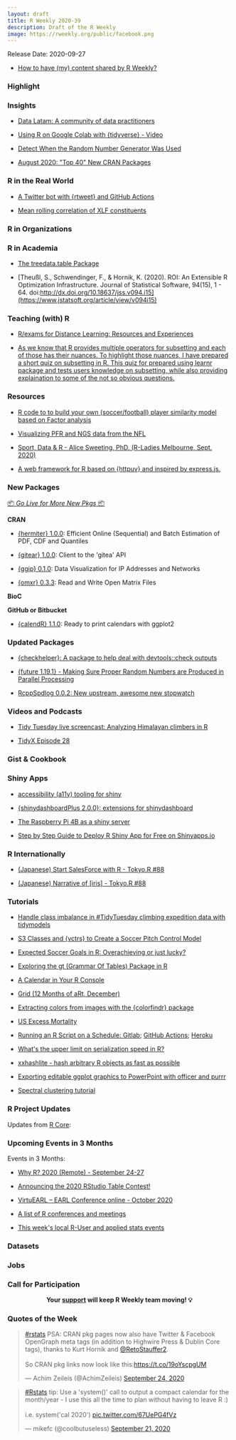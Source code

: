 ```yaml
---
layout: draft
title: R Weekly 2020-39
description: Draft of the R Weekly
image: https://rweekly.org/public/facebook.png
---
```


Release Date: 2020-09-27

+ [How to have (my) content shared by R Weekly?](https://github.com/rweekly/rweekly.org#how-to-have-my-content-shared-by-r-weekly)


###  Highlight



### Insights

+ [Data Latam: A community of data practitioners](https://education.rstudio.com/blog/2020/09/data-latam/)

+ [Using R on Google Colab with {tidyverse} - Video](https://www.programmingwithr.com/using-r-on-google-colab-with-tidyverse-video/)

+ [Detect When the Random Number Generator Was Used](https://www.jottr.org/2020/09/21/detect-when-the-random-number-generator-was-used/)

+ [August 2020: "Top 40" New CRAN Packages](https://rviews.rstudio.com/2020/09/22/august-2020-top-40-new-cran-packages/)

### R in the Real World

+ [A Twitter bot with {rtweet} and GitHub Actions](https://www.rostrum.blog/2020/09/21/londonmapbot/)

+ [Mean rolling correlation of XLF constituents](https://blog.fosstrading.com/2020/09/xlf-rolling-mean-correlation.html)

###  R in Organizations



###  R in Academia

+ [The treedata.table Package](https://ropensci.org/blog/2020/09/22/treedata.table/)

+ [Theußl, S., Schwendinger, F., & Hornik, K. (2020). ROI: An Extensible R Optimization Infrastructure. Journal of Statistical Software, 94(15), 1 - 64. doi:http://dx.doi.org/10.18637/jss.v094.i15](https://www.jstatsoft.org/article/view/v094i15)

### Teaching (with) R

+ [R/exams for Distance Learning: Resources and Experiences](http://www.R-exams.org/general/distancelearning/)

+ [As we know that R provides multiple operators for subsetting and each of those has their nuances. To highlight those nuances, I have prepared a short quiz on subsetting in R. This quiz for prepared using learnr package and tests users knowledge on subsetting, while also providing explaination to some of the not so obvious questions.](https://monty.shinyapps.io/subsetting/)

###  Resources

+ [R code to to build your own (soccer/football) player similarity model based on Factor analysis](https://github.com/EoinOBrien94/FactorAnalysis)

+ [Visualizing PFR and NGS data from the NFL](https://gist.github.com/jthomasmock/6be2b7ae28bf676c124a76a3b473be92)

+ [Sport, Data & R - Alice Sweeting, PhD. (R-Ladies Melbourne, Sept. 2020)](https://sportstatisticsrsweet.github.io/RLadiesMelbourneTalk/Slides#1)

+ [A web framework for R based on {httpuv} and inspired by express.js.](https://ambiorix.john-coene.com/)

###  New Packages

<p class="added-hostname"><a href="https://rweekly.org/live" target="_blank" class="externalLink">📦 <i>Go Live for More New Pkgs</i> 📦</a></p>

**CRAN**

+ [{hermiter} 1.0.0](https://CRAN.R-project.org/package=hermiter): Efficient Online (Sequential) and Batch Estimation of PDF, CDF and Quantiles

+ [{gitear} 1.0.0](https://cran.r-project.org/package=gitear): Client to the 'gitea' API

+ [{ggip} 0.1.0](https://cran.r-project.org/package=ggip): Data Visualization for IP Addresses and Networks

+ [{omxr} 0.3.3](https://cran.r-project.org/package=omxr): Read and Write Open Matrix Files


**BioC**

**GitHub or Bitbucket**

+ [{calendR} 1.1.0](https://github.com/R-CoderDotCom/calendR): Ready to print calendars with ggplot2

### Updated Packages

+ [{checkhelper}: A package to help deal with devtools::check outputs](https://github.com/ThinkR-open/checkhelper)

+ [{future 1.19.1} - Making Sure Proper Random Numbers are Produced in Parallel Processing](https://www.jottr.org/2020/09/22/push-for-statical-sound-rng/)



+ [RcppSpdlog 0.0.2: New upstream, awesome new stopwatch](http://dirk.eddelbuettel.com/blog/2020/09/20#rcppspdlog_0.0.2)

###  Videos and Podcasts

+ [Tidy Tuesday live screencast: Analyzing Himalayan climbers in R](https://www.youtube.com/watch?v=WT7FMn-_jPY)

+ [TidyX Episode 28](https://www.youtube.com/watch?v=dQd89Rk5q1E)


### Gist & Cookbook



### Shiny Apps

+ [accessibility (a11y) tooling for shiny](https://github.com/ewenme/shinya11y)

+ [{shinydashboardPlus 2.0.0}: extensions for shinydashboard](https://rinterface.github.io/shinydashboardPlus/articles/shinydashboardPlus.html#what-changes-in-v2-0-0)

+ [The Raspberry Pi 4B as a shiny server](https://www.brodrigues.co/blog/2020-09-20-shiny_raspberry/)

+ [Step by Step Guide to Deploy R Shiny App for Free on Shinyapps.io](https://www.youtube.com/watch?v=2QstfyGX4ZU)


### R Internationally

+ [(Japanese) Start SalesForce with R - Tokyo.R #88](https://speakerdeck.com/bk_18/start-salesforce-with-r)

+ [(Japanese) Narrative of [iris] - Tokyo.R #88](https://speakerdeck.com/kilometer/narrative-of-iris)

###  Tutorials

+ [Handle class imbalance in #TidyTuesday climbing expedition data with tidymodels](https://juliasilge.com/blog/himalayan-climbing/)

+ [S3 Classes and {vctrs} to Create a Soccer Pitch Control Model](https://tonyelhabr.rbind.io/post/soccer-pitch-control-r/)

+ [Expected Soccer Goals in R: Overachieving or just lucky?](http://dm13450.github.io/2020/09/11/ExpGoals.html)

+ [Exploring the gt (Grammar Of Tables) Package in R](https://towardsdatascience.com/exploring-the-gt-grammar-of-tables-package-in-r-7fff9d0b40cd)

+ [A Calendar in Your R Console](https://www.garrickadenbuie.com/blog/r-console-calendar/)

+ [Grid (12 Months of aRt, December)](https://www.williamrchase.com/post/grid-12-months-of-art-december/)

+ [Extracting colors from images with the {colorfindr} package](https://github.com/annahensch/R-tutorials/blob/master/ggplot-on-fire.md)

+ [US Excess Mortality](https://kieranhealy.org/blog/archives/2020/09/24/us-excess-mortality/)

+ [Running an R Script on a Schedule: Gitlab](https://blog.rmhogervorst.nl/blog/2020/09/24/running-an-r-script-on-a-schedule-gitlab/); [GitHub Actions](https://blog.rmhogervorst.nl/blog/2020/09/24/running-an-r-script-on-a-schedule-gh-actions/); [Heroku](https://blog.rmhogervorst.nl/blog/2020/09/21/running-an-r-script-on-a-schedule-heroku/)

+ [What's the upper limit on serialization speed in R?](https://coolbutuseless.github.io/2020/09/22/whats-the-upper-limit-on-serialization-speed-in-r/)

+ [xxhashlite - hash arbitrary R objects as fast as possible](https://coolbutuseless.github.io/2020/09/22/xxhashlite-hash-arbitrary-r-objects-as-fast-as-possible/)

+ [Exporting editable ggplot graphics to PowerPoint with officer and purrr](https://www.pipinghotdata.com/posts/2020-09-22-exporting-editable-ggplot-graphics-to-powerpoint-with-officer-and-purrr)

+ [Spectral clustering tutorial](https://eranraviv.com/understanding-spectral-clustering/)

<!--<div class="post-more-begin></div><div class="post-more-end"></div>-->

###  R Project Updates

Updates from [R Core](http://developer.r-project.org/blosxom.cgi/R-devel/NEWS):


###  Upcoming Events in 3 Months

Events in 3 Months:

+ [Why R? 2020 (Remote) - September 24-27](https://2020.whyr.pl/)

+ [Announcing the 2020 RStudio Table Contest!](https://blog.rstudio.com/2020/09/15/announcing-the-2020-rstudio-table-contest/)

+ [VirtuEARL – EARL Conference online - October 2020](https://www.mango-solutions.com/virtuearl-earl-conference-online-2020/)

+ [A list of R conferences and meetings](https://jumpingrivers.github.io/meetingsR/events.html)

+ [This week's local R-User and applied stats events](https://community.rstudio.com/c/irl)


### Datasets

### Jobs




###  Call for Participation


<p class="hide-support added-hostname support-rweekly" style="text-align: center;font-weight: bold;">Your <a class="non-visited externalLink" href="https://www.patreon.com/rweekly" onclick="pas(this)">support</a> will keep R Weekly team moving! 💡</p>

###  Quotes of the Week

<blockquote class="twitter-tweet"><p lang="en" dir="ltr"><a href="https://twitter.com/hashtag/rstats?src=hash&amp;ref_src=twsrc%5Etfw">#rstats</a> PSA: CRAN pkg pages now also have Twitter &amp; Facebook OpenGraph meta tags (in addition to Highwire Press &amp; Dublin Core tags), thanks to Kurt Hornik and <a href="https://twitter.com/RetoStauffer2?ref_src=twsrc%5Etfw">@RetoStauffer2</a>.<br><br>So CRAN pkg links now look like this:<a href="https://t.co/19oYscpgUM">https://t.co/19oYscpgUM</a></p>&mdash; Achim Zeileis (@AchimZeileis) <a href="https://twitter.com/AchimZeileis/status/1309196585113464833?ref_src=twsrc%5Etfw">September 24, 2020</a></blockquote>

<blockquote class="twitter-tweet"><p lang="en" dir="ltr"><a href="https://twitter.com/hashtag/Rstats?src=hash&amp;ref_src=twsrc%5Etfw">#Rstats</a> tip: Use a &#39;system()&#39; call to output a compact calendar for the month/year - I use this all the time to plan without having to leave R :)<br><br>i.e. system(&#39;cal 2020&#39;) <a href="https://t.co/67UePG4fVz">pic.twitter.com/67UePG4fVz</a></p>&mdash; mikefc (@coolbutuseless) <a href="https://twitter.com/coolbutuseless/status/1308163906674790402?ref_src=twsrc%5Etfw">September 21, 2020</a></blockquote> <script async src="https://platform.twitter.com/widgets.js" charset="utf-8"></script> 


